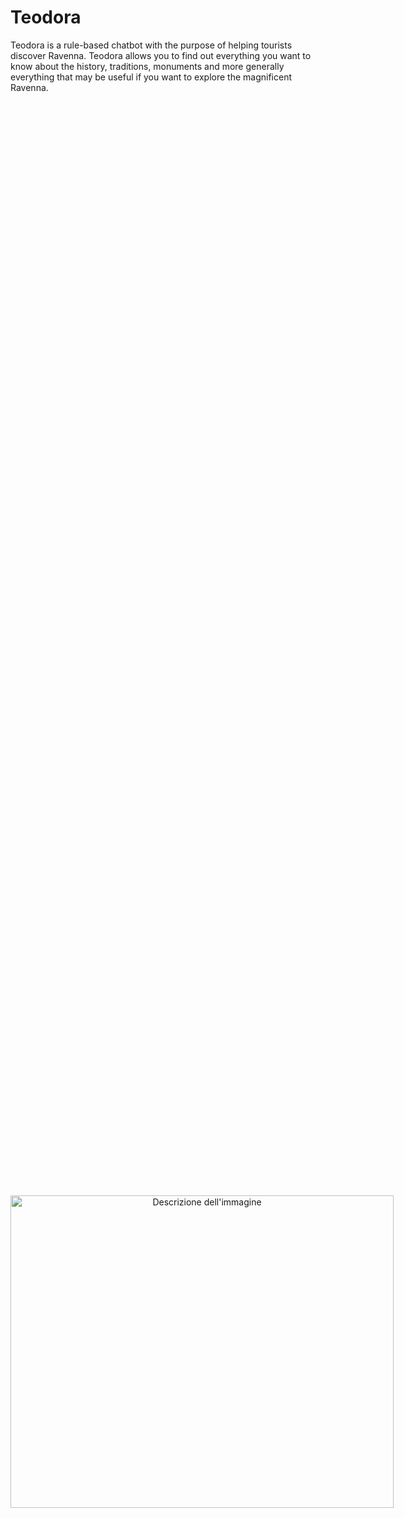 # Teodora
Teodora is a rule-based chatbot with the purpose of helping tourists discover Ravenna. Teodora allows you to find out everything you want to know about the history, traditions, monuments and more generally everything that may be useful if you want to explore the magnificent Ravenna.

<html>
<body>
    <div style="display: table; width: 100%; height: 100vh; text-align: center;">
        <div style="display: table-cell; vertical-align: middle;">
            <img src="https://github.com/annavignoli/Teodora/assets/172110774/2ca52610-a4e6-410d-8055-27a29ce425b70" width="613" height="500" alt="Descrizione dell'immagine">
        </div>
    </div>
</body>
</html>

The rule dictionary was developed from an interview with more than 100 people in order to collect many possible questions that a tourist might ask with as many conversational nuances as possible. 
The software has a graphical user interface to make the user experience as natural and user-friendly as possible. Chats between Teodora and users are also saved locally so that conversations can be reviewed and information is not lost. 

### How to install and run Teodora on Windows
To run Teodora locally, a few steps are required. Download the folder containing all the files and save it wherever you like on your PC. In order to run the program you need to install the libraries necessary for its operation. These are collected in the requirements.txt file. To install them, open the terminal in the downloaded folder and type the command:

```
pip install -r requirements.txt
```

Once you have finished this operation and every other time you want to run the program, simply open the terminal in the folder and run the command:

```
python Teodora.py
```

Once you have finished using the program, the chats are saved locally within the *Chat* folder.
